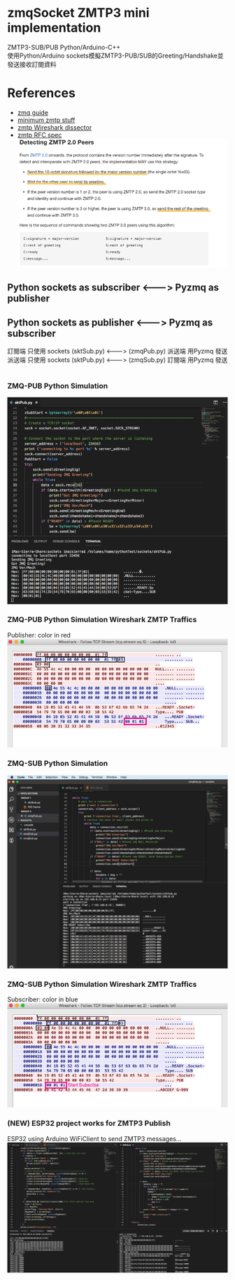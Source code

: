 # zmqSocket ZMTP3 mini implementation
  ZMTP3-SUB/PUB Python/Arduino-C++<br/>
  使用Python/Arduino sockets模擬ZMTP3-PUB/SUB的Greeting/Handshake並發送接收訂閱資料
  <br/>
  
# References
- [zmq guide](http://zguide.zeromq.org/)
- [minimum zmtp stuff](https://github.com/zeromq/zmtp/tree/master/zmtp30/C)
- [zmtp Wireshark dissector](https://github.com/whitequark/zmtp-wireshark/blob/master/zmtp-dissector.lua)
- [zmtp RFC spec](https://rfc.zeromq.org/spec:23/ZMTP/)
  <br/>
  ![Detecting zPeers](pictures/zmtpDetectingPeers.png)
  <br/>
## Python sockets as subscriber <---> Pyzmq as publisher
## Python sockets as publisher <---> Pyzmq as subscriber
訂閱端 只使用 sockets (sktSub.py) <---> (zmqPub.py) 派送端 用Pyzmq 發送 <br/>
派送端 只使用 sockets (sktPub.py) <---> (zmqSub.py) 訂閱端 用Pyzmq 發送 <br/>
<br/>

### ZMQ-PUB Python Simulation
![SocketSub](pictures/sktPub.png)

### ZMQ-PUB Python Simulation Wireshark ZMTP Traffics
Publisher: color in red
![SocketSub](pictures/sktPubWireshark.png)

### ZMQ-SUB Python Simulation
![SocketSub](pictures/zmqSocketSub.png)

### ZMQ-SUB Python Simulation Wireshark ZMTP Traffics
Subscriber: color in blue
![SocketSub](pictures/zmqSocketSubWireshark.png)

### (NEW) ESP32 project works for ZMTP3 Publish
ESP32 using Arduino WiFiClient to send ZMTP3 messages...
![ESP32 zSocket](pictures/zmqESP32.png)
